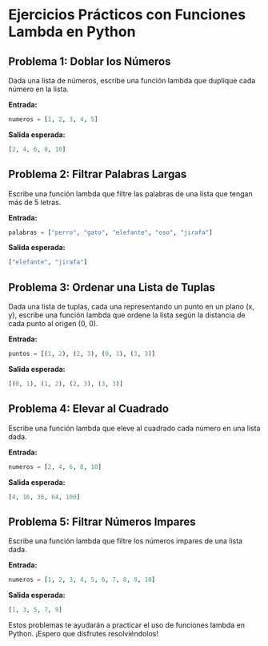 
# Ejercicios Prácticos con Funciones Lambda en Python

## Problema 1: Doblar los Números
Dada una lista de números, escribe una función lambda que duplique cada número en la lista.

**Entrada:**
```python
numeros = [1, 2, 3, 4, 5]
```

**Salida esperada:**
```python
[2, 4, 6, 8, 10]
```

## Problema 2: Filtrar Palabras Largas
Escribe una función lambda que filtre las palabras de una lista que tengan más de 5 letras.

**Entrada:**
```python
palabras = ["perro", "gato", "elefante", "oso", "jirafa"]
```

**Salida esperada:**
```python
["elefante", "jirafa"]
```

## Problema 3: Ordenar una Lista de Tuplas
Dada una lista de tuplas, cada una representando un punto en un plano (x, y), escribe una función lambda que ordene la lista según la distancia de cada punto al origen (0, 0).

**Entrada:**
```python
puntos = [(1, 2), (2, 3), (0, 1), (3, 3)]
```

**Salida esperada:**
```python
[(0, 1), (1, 2), (2, 3), (3, 3)]
```

## Problema 4: Elevar al Cuadrado
Escribe una función lambda que eleve al cuadrado cada número en una lista dada.

**Entrada:**
```python
numeros = [2, 4, 6, 8, 10]
```

**Salida esperada:**
```python
[4, 16, 36, 64, 100]
```

## Problema 5: Filtrar Números Impares
Escribe una función lambda que filtre los números impares de una lista dada.

**Entrada:**
```python
numeros = [1, 2, 3, 4, 5, 6, 7, 8, 9, 10]
```

**Salida esperada:**
```python
[1, 3, 5, 7, 9]
```

Estos problemas te ayudarán a practicar el uso de funciones lambda en Python. ¡Espero que disfrutes resolviéndolos!
